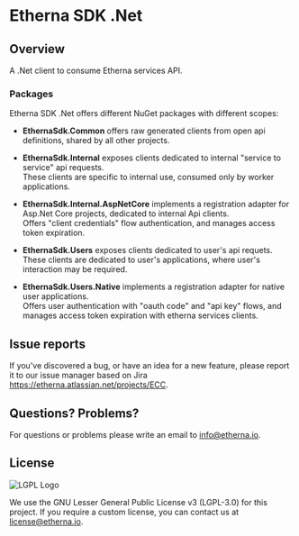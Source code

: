# Etherna SDK .Net

## Overview

A .Net client to consume Etherna services API.

### Packages

Etherna SDK .Net offers different NuGet packages with different scopes:

* **EthernaSdk.Common** offers raw generated clients from open api definitions, shared by all other projects.

* **EthernaSdk.Internal** exposes clients dedicated to internal "service to service" api requests.  
These clients are specific to internal use, consumed only by worker applications.

* **EthernaSdk.Internal.AspNetCore** implements a registration adapter for Asp.Net Core projects, dedicated to internal Api clients.  
Offers "client credentials" flow authentication, and manages access token expiration.

* **EthernaSdk.Users** exposes clients dedicated to user's api requets.  
These clients are dedicated to user's applications, where user's interaction may be required.

* **EthernaSdk.Users.Native** implements a registration adapter for native user applications.  
Offers user authentication with "oauth code" and "api key" flows, and manages access token expiration with etherna services clients.

## Issue reports

If you've discovered a bug, or have an idea for a new feature, please report it to our issue manager based on Jira https://etherna.atlassian.net/projects/ECC.

## Questions? Problems?

For questions or problems please write an email to [info@etherna.io](mailto:info@etherna.io).

## License

![LGPL Logo](https://www.gnu.org/graphics/lgplv3-with-text-154x68.png)

We use the GNU Lesser General Public License v3 (LGPL-3.0) for this project.
If you require a custom license, you can contact us at [license@etherna.io](mailto:license@etherna.io).
